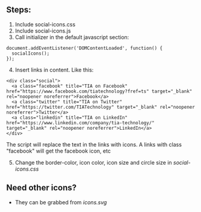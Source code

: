 ## Steps:

1. Include social-icons.css
2. Include social-icons.js
3. Call initializer in the default javascript section:

```
document.addEventListener('DOMContentLoaded', function() {
  socialIcons();
});
```

4. Insert links in content. Like this:

```
<div class="social">
  <a class="facebook" title="TIA on Facebook" href="https://www.facebook.com/tiatechnology?fref=ts" target="_blank" rel="noopener noreferrer">Facebook</a>
  <a class="twitter" title="TIA on Twitter" href="https://twitter.com/TIATechnology" target="_blank" rel="noopener noreferrer">Twitter</a>
  <a class="linkedin" title="TIA on LinkedIn" href="https://www.linkedin.com/company/tia-technology/" target="_blank" rel="noopener noreferrer">LinkedIn</a>
</div>
```

The script will replace the text in the links with icons.
A links with class "facebook" will get the facebook icon, etc

5. Change the border-color, icon color, icon size and circle size in *social-icons.css*


## Need other icons?

- They can be grabbed from *icons.svg*
